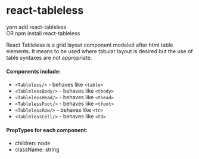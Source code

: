 # react-tableless
yarn add react-tableless  
OR
npm install react-tableless

React Tableless is a grid layout component modeled after html table elements. It means to be used where tabular layout is desired but the use of table syntaxes are not appropriate.

#### Components include:
  * ```<Tableless/>``` - behaves like ```<table>```
  * ```<TablelessBody/>``` - behaves like ```<tbody>```
  * ```<TablelessHead/>``` - behaves like ```<thead>```
  * ```<TablelessFoot/>``` - behaves like ```<tfoot>```
  * ```<TablelessRow/>``` - behaves like ```<tr>```
  * ```<TablelessCell/>``` - behaves like ```<td>```

#### PropTypes for each component:
  * children: node
  * className: string
